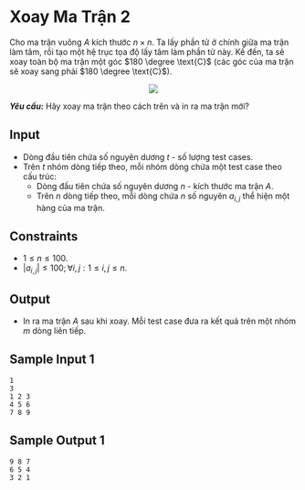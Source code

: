 # Xoay Ma Trận 2

Cho ma trận vuông $A$ kích thước $n \times n$. Ta lấy phần tử ở chính giữa ma trận làm tâm, rồi tạo một hệ trục tọa độ lấy tâm làm phần tử này. Kế đến, ta sẽ xoay toàn bộ ma trận một góc $180 \degree \text{C}$ (các góc của ma trận sẽ xoay sang phải $180 \degree \text{C}$). 

<center>

![](https://hackmd.io/_uploads/Bk5m3kSq2.png)
</center>

***Yêu cầu:*** Hãy xoay ma trận theo cách trên và in ra ma trận mới?

## Input

- Dòng đầu tiên chứa số nguyên dương $t$ - số lượng test cases.
- Trên $t$ nhóm dòng tiếp theo, mỗi nhóm dòng chứa một test case theo cấu trúc:
    - Dòng đầu tiên chứa số nguyên dương $n$ - kích thước ma trận $A$.
    - Trên $n$ dòng tiếp theo, mỗi dòng chứa $n$ số nguyên $a_{i, j}$ thể hiện một hàng của ma trận.

## Constraints

- $1 \le n \le 100$.
- $|a_{i, j}| \le 100; \forall i, j: 1 \le i, j \le n$.

## Output

- In ra ma trận $A$ sau khi xoay. Mỗi test case đưa ra kết quả trên một nhóm $m$ dòng liên tiếp.

## Sample Input 1

```
1
3
1 2 3
4 5 6
7 8 9
```

## Sample Output 1

```
9 8 7
6 5 4
3 2 1
```

